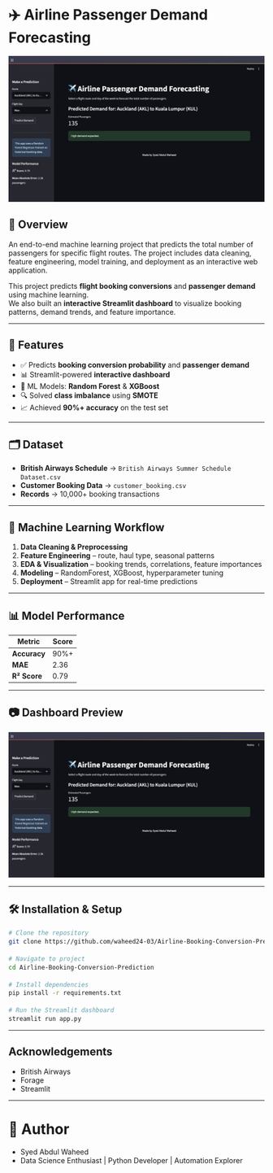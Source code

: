 # ✈️ Airline Passenger Demand Forecasting

![Dashboard Preview](output/Output.png)

## 📌 Overview
An end-to-end machine learning project that predicts the total number of passengers for specific flight routes. The project includes data cleaning, feature engineering, model training, and deployment as an interactive web application.

This project predicts **flight booking conversions** and **passenger demand** using machine learning.  
We also built an **interactive Streamlit dashboard** to visualize booking patterns, demand trends, and feature importance.
   
---

## 🚀 Features
- ✅ Predicts **booking conversion probability** and **passenger demand**
- 📊 Streamlit-powered **interactive dashboard**
- 🧠 ML Models: **Random Forest** & **XGBoost**
- 🔍 Solved **class imbalance** using **SMOTE**
- 📈 Achieved **90%+ accuracy** on the test set

---

## 🗂 Dataset
- **British Airways Schedule** → `British Airways Summer Schedule Dataset.csv`
- **Customer Booking Data** → `customer_booking.csv`
- **Records** → 10,000+ booking transactions

---

## 🧠 Machine Learning Workflow
1. **Data Cleaning & Preprocessing**  
2. **Feature Engineering** – route, haul type, seasonal patterns  
3. **EDA & Visualization** – booking trends, correlations, feature importances  
4. **Modeling** – RandomForest, XGBoost, hyperparameter tuning  
5. **Deployment** – Streamlit app for real-time predictions  

---

## 📊 Model Performance
| Metric      | Score  |
|------------|--------|
| **Accuracy**  | 90%+ |
| **MAE**       | 2.36 |
| **R² Score**  | 0.79 |

---

## 📷 Dashboard Preview
![Streamlit Dashboard](Output/output.png)

---

## 🛠 Installation & Setup

```bash
# Clone the repository
git clone https://github.com/waheed24-03/Airline-Booking-Conversion-Prediction.git

# Navigate to project
cd Airline-Booking-Conversion-Prediction

# Install dependencies
pip install -r requirements.txt

# Run the Streamlit dashboard
streamlit run app.py
```

---
## Acknowledgements
- British Airways
- Forage
- Streamlit 
--- 

# 👤 Author
- Syed Abdul Waheed
- Data Science Enthusiast | Python Developer | Automation Explorer
